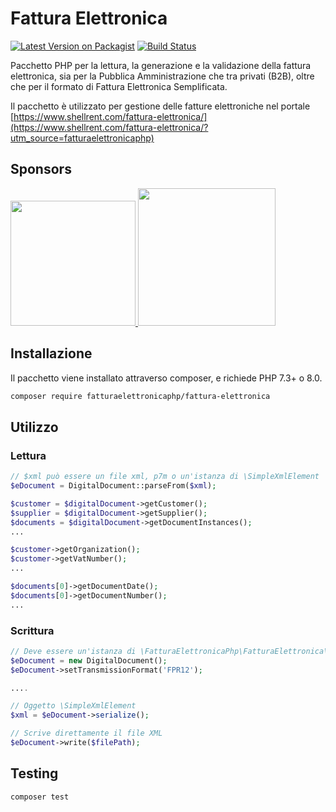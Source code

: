 # Fattura Elettronica

[![Latest Version on Packagist](https://img.shields.io/packagist/v/fatturaelettronicaphp/fattura-elettronica.svg?style=flat-square)](https://packagist.org/packages/fatturaelettronicaphp/fattura-elettronica)
[![Build Status](https://img.shields.io/travis/fatturaelettronicaphp/FatturaElettronica/master.svg?style=flat-square)](https://travis-ci.org/fatturaelettronicaphp/FatturaElettronica)

Pacchetto PHP per la lettura, la generazione e la validazione della fattura elettronica, sia per la Pubblica Amministrazione che tra privati (B2B), oltre che per il formato di Fattura Elettronica Semplificata.

Il pacchetto è utilizzato per gestione delle fatture elettroniche nel portale [https://www.shellrent.com/fattura-elettronica/](https://www.shellrent.com/fattura-elettronica/?utm_source=fatturaelettronicaphp)

## Sponsors
<!--special start-->
 
<p>
  <a href="https://www.weble.it" target="_blank">
    <img width="200" src="./assets/weble-logo-quadrato.png">
  </a>
  <a href="https://www.shellrent.com" target="_blank">
      <img height="220" src="./assets/shellrent.jpg">
    </a>
</p>
  
<!--special end-->


## Installazione

Il pacchetto viene installato attraverso composer, e richiede PHP 7.3+ o 8.0.

```bash
composer require fatturaelettronicaphp/fattura-elettronica
```

## Utilizzo

### Lettura
``` php
// $xml può essere un file xml, p7m o un'istanza di \SimpleXmlElement
$eDocument = DigitalDocument::parseFrom($xml);

$customer = $digitalDocument->getCustomer();
$supplier = $digitalDocument->getSupplier();
$documents = $digitalDocument->getDocumentInstances();
...

$customer->getOrganization();
$customer->getVatNumber(); 
...

$documents[0]->getDocumentDate();
$documents[0]->getDocumentNumber();
...
```

### Scrittura
``` php
// Deve essere un'istanza di \FatturaElettronicaPhp\FatturaElettronica\Contracts\DigitalDocumentInterface 
$eDocument = new DigitalDocument();
$eDocument->setTransmissionFormat('FPR12');

....

// Oggetto \SimpleXmlElement
$xml = $eDocument->serialize();

// Scrive direttamente il file XML
$eDocument->write($filePath);
```

## Testing

```bash
composer test
```

